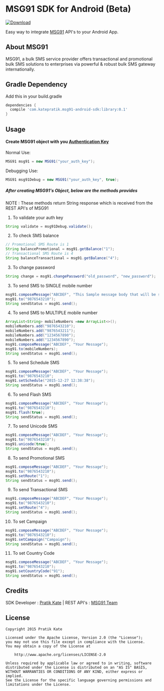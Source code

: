 # MSG91 SDK for Android (Beta)

[ ![Download](https://api.bintray.com/packages/katepratik/maven/msg91-android-sdk/images/download.svg) ](https://bintray.com/katepratik/maven/msg91-android-sdk/_latestVersion)

Easy way to integrate [MSG91](https://msg91.com/) API's to your Android App.

## About MSG91
MSG91, a bulk SMS service provider offers transactional and promotional bulk SMS solutions to enterprises via powerful & robust bulk SMS gateway internationally.

## Gradle Dependency
Add this in your build.gradle
```groovy
dependencies {
  compile 'com.katepratik.msg91-android-sdk:library:0.1'
}
```

## Usage

#### Create MSG91 object with you [Authentication Key](https://control.msg91.com/user/index.php#api)

  Normal Use: 
```java
MSG91 msg91 = new MSG91("your_auth_key");
```    
  Debugging Use: 
```java
MSG91 msg91Debug = new MSG91("your_auth_key", true);
```
##### After creating MSG91's Object, below are the methods provides
NOTE : These methods return String response which is received from the REST API's of MSG91

1) To validate your auth key
```java
String validate = msg91Debug.validate();
```    
2) To check SMS balance
```java
// Promotional SMS Route is 1
String balancePromotional = msg91.getBalance("1");
// Transactional SMS Route is 4
String balanceTransactional = msg91.getBalance("4");
```    
3) To change password
```java
String change = msg91.changePassword("old_password", "new_password");
```    
3) To send SMS to SINGLE mobile number
```java
msg91.composeMessage("ABCDEF", "This Sample message body that will be sent with sender id : ABCDEF to single mobile number");
msg91.to("9876543210");
String sendStatus = msg91.send();
```    
4) To send SMS to MULTIPLE mobile number
```java
ArrayList<String> mobileNumbers =new ArrayList<>();
mobileNumbers.add("9876543210");
mobileNumbers.add("9876543211");
mobileNumbers.add("1234567890");
mobileNumbers.add("1234567890");
msg91.composeMessage("ABCDEF", "Your Message");
msg91.to(mobileNumbers);
String sendStatus = msg91.send();
```    
5) To send Schedule SMS
```java
msg91.composeMessage("ABCDEF", "Your Message");
msg91.to("9876543210";
msg91.setSchedule("2015-12-27 12:38:38");
String sendStatus = msg91.send();
```    
6) To send Flash SMS
```java
msg91.composeMessage("ABCDEF", "Your Message");
msg91.to("9876543210");
msg91.flash(true);
String sendStatus = msg91.send();
```    
7) To send Unicode SMS
```java
msg91.composeMessage("ABCDEF", "Your Message");
msg91.to("9876543210");
msg91.unicode(true);
String sendStatus = msg91.send();
```    
8) To send Promotional SMS
```java
msg91.composeMessage("ABCDEF", "Your Message");
msg91.to("9876543210");
msg91.setRoute("1");
String sendStatus = msg91.send();
```    
9) To send Transactional SMS
```java
msg91.composeMessage("ABCDEF", "Your Message");
msg91.to("9876543210");
msg91.setRoute("4");
String sendStatus = msg91.send();
```    
10) To set Campaign
```java
msg91.composeMessage("ABCDEF", "Your Message");
msg91.to("9876543210");
msg91.setCampaign("Campaign");
String sendStatus = msg91.send();
```    
11) To set Country Code
```java
msg91.composeMessage("ABCDEF", "Your Message");
msg91.to("9876543210");
msg91.setCountryCode("91");
String sendStatus = msg91.send();
```    


## Credits
SDK Developer : [Pratik Kate](https://www.facebook.com/kate.pratik) | REST API's : [MSG91 Team](https://msg91.com/about)



## License

    Copyright 2015 Pratik Kate

    Licensed under the Apache License, Version 2.0 (the "License");
    you may not use this file except in compliance with the License.
    You may obtain a copy of the License at

        http://www.apache.org/licenses/LICENSE-2.0

    Unless required by applicable law or agreed to in writing, software
    distributed under the License is distributed on an "AS IS" BASIS,
    WITHOUT WARRANTIES OR CONDITIONS OF ANY KIND, either express or implied.
    See the License for the specific language governing permissions and
    limitations under the License.

